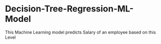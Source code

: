 # Decision-Tree-Regression-ML-Model
This Machine Learning model predicts Salary of an employee based on this Level

